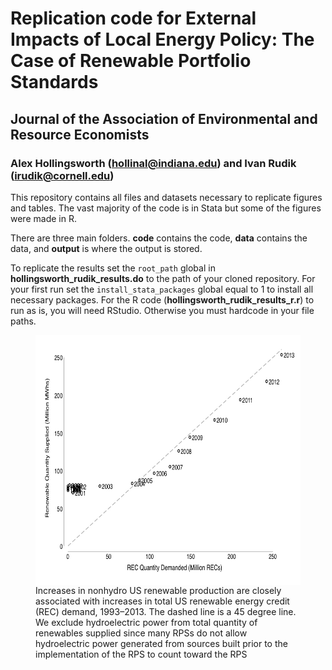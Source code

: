 # Replication code for External Impacts of Local Energy Policy: The Case of Renewable Portfolio Standards
## Journal of the Association of Environmental and Resource Economists
### Alex Hollingsworth (hollinal@indiana.edu) and Ivan Rudik (irudik@cornell.edu)
This repository contains all files and datasets necessary to replicate figures and tables. The vast majority of the code is in Stata but some of the figures were made in R. 

There are three main folders. **code** contains the code, **data** contains the data, and **output** is where the output is stored.

To replicate the results set the `root_path` global in **hollingsworth_rudik_results.do** to the path of your cloned repository. For your first run set the `install_stata_packages` global equal to 1 to install all necessary packages. For the R code (**hollingsworth_rudik_results_r.r**) to run as is, you will need RStudio. Otherwise you must hardcode in your file paths.


<figure>
    <img src="https://github.com/hollina/external-impacts-rps/blob/master/figure_3.jpg" align="middle" height="400" width="600" alt='missing' />
    <figcaption>Increases in nonhydro US renewable production are closely associated with increases in total US renewable energy credit (REC) demand, 1993–2013. The dashed line is a 45 degree line. We exclude hydroelectric power from total quantity of renewables supplied since many RPSs do not allow hydroelectric power generated from sources built prior to the implementation of the RPS to count toward the RPS</figcaption>
</figure>


